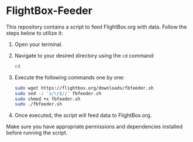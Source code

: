 # FlightBox-Feeder

This repository contains a script to feed FlightBox.org with data. Follow the steps below to utilize it:

1. Open your terminal.

2. Navigate to your desired directory using the `cd` command:
    ```bash
    cd
    ```

3. Execute the following commands one by one:

    ```bash
    sudo wget https://flightbox.org/downloads/fbfeeder.sh
    sudo sed -i 's/\r$//' fbfeeder.sh
    sudo chmod +x fbfeeder.sh
    sudo ./fbfeeder.sh
    ```

4. Once executed, the script will feed data to FlightBox.org.

Make sure you have appropriate permissions and dependencies installed before running the script.


